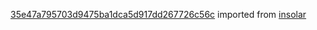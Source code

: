 [35e47a795703d9475ba1dca5d917dd267726c56c](https://github.com/insolar/insolar/commit/35e47a795703d9475ba1dca5d917dd267726c56c) imported from [insolar](https://github.com/insolar/insolar)
